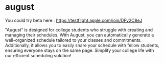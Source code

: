 # august

You could try beta here : https://testflight.apple.com/join/DFv2C8eJ

"August" is designed for college students who struggle with creating and managing their schedules. With August, you can automatically generate a well-organized schedule tailored to your classes and commitments. 
Additionally, it allows you to easily share your schedule with fellow students, ensuring everyone stays on the same page. Simplify your college life with our efficient scheduling solution!


